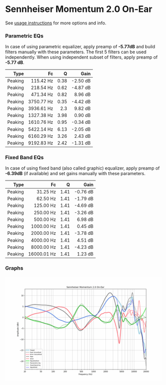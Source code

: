 # Sennheiser Momentum 2.0 On-Ear
See [usage instructions](https://github.com/jaakkopasanen/AutoEq#usage) for more options and info.

### Parametric EQs
In case of using parametric equalizer, apply preamp of **-5.77dB** and build filters manually
with these parameters. The first 5 filters can be used independently.
When using independent subset of filters, apply preamp of **-5.77 dB**.

| Type    | Fc         |    Q | Gain     |
|--------:|-----------:|-----:|---------:|
| Peaking | 115.42 Hz  | 0.38 | -2.50 dB |
| Peaking | 218.54 Hz  | 0.62 | -4.87 dB |
| Peaking | 471.34 Hz  | 0.82 | 8.96 dB  |
| Peaking | 3750.77 Hz | 0.35 | -4.42 dB |
| Peaking | 3936.61 Hz | 2.3  | 9.82 dB  |
| Peaking | 1327.38 Hz | 3.98 | 0.90 dB  |
| Peaking | 1610.76 Hz | 0.95 | -0.34 dB |
| Peaking | 5422.14 Hz | 6.13 | -2.05 dB |
| Peaking | 6160.29 Hz | 3.26 | 2.43 dB  |
| Peaking | 9192.83 Hz | 2.42 | -1.31 dB |

### Fixed Band EQs
In case of using fixed band (also called graphic) equalizer, apply preamp of **-6.39dB**
(if available) and set gains manually with these parameters.

| Type    | Fc          |    Q | Gain     |
|--------:|------------:|-----:|---------:|
| Peaking | 31.25 Hz    | 1.41 | -0.76 dB |
| Peaking | 62.50 Hz    | 1.41 | -1.79 dB |
| Peaking | 125.00 Hz   | 1.41 | -4.69 dB |
| Peaking | 250.00 Hz   | 1.41 | -3.26 dB |
| Peaking | 500.00 Hz   | 1.41 | 6.98 dB  |
| Peaking | 1000.00 Hz  | 1.41 | 0.45 dB  |
| Peaking | 2000.00 Hz  | 1.41 | -3.78 dB |
| Peaking | 4000.00 Hz  | 1.41 | 4.51 dB  |
| Peaking | 8000.00 Hz  | 1.41 | -4.23 dB |
| Peaking | 16000.01 Hz | 1.41 | 1.23 dB  |

### Graphs
![](./Sennheiser%20Momentum%202.0%20On-Ear.png)